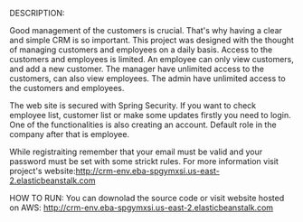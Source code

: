 DESCRIPTION:

Good management of the customers is crucial. That's why having a clear and simple CRM is so important. This project was designed with the thought of managing customers and employees on a daily basis.
Access to the customers and employees is limited. An employee can only view customers, and add a new customer. The manager have unlimited access to the customers, can also view employees. The admin have unlimited access to the customers and employees.

The web site is secured with Spring Security. If you want to check employee list, customer list or make some updates firstly you need to login. One of the functionalities is also creating an account. Default role in the company after that is employee.

While registraiting remember that your email must be valid and your password must be set with some strickt rules. For more information visit project's website:http://crm-env.eba-spgymxsi.us-east-2.elasticbeanstalk.com

HOW TO RUN:
You can downolad the source code or visit website hosted on AWS: http://crm-env.eba-spgymxsi.us-east-2.elasticbeanstalk.com

